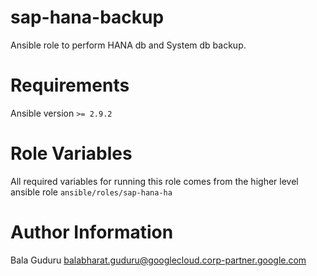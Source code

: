 # sap-hana-backup

Ansible role to perform HANA db and System db backup.

# Requirements

Ansible version `>= 2.9.2`

# Role Variables

All required variables for running this role comes from the higher level ansible role `ansible/roles/sap-hana-ha`

# Author Information

Bala Guduru <balabharat.guduru@googlecloud.corp-partner.google.com>